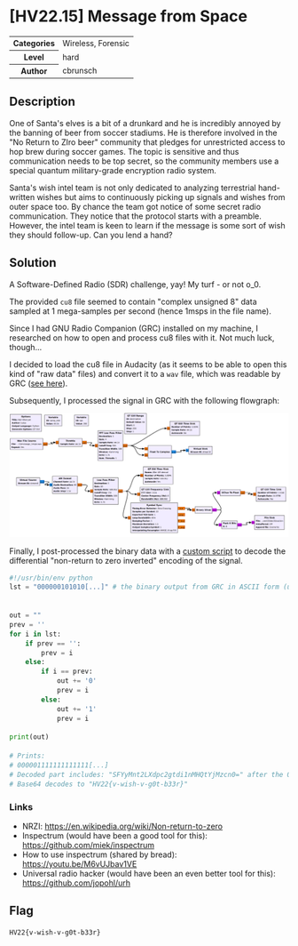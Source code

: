 # [HV22.15] Message from Space

<table>
  <tr>
    <th>Categories</th>
    <td>Wireless, Forensic</td>
  </tr>
  <tr>
    <th>Level</th>
    <td>hard</td>
  </tr>
  <tr>
    <th>Author</th>
    <td>cbrunsch</td>
  </tr>
</table>

## Description
One of Santa's elves is a bit of a drunkard and he is incredibly annoyed by the banning of beer from soccer stadiums. He is therefore involved in the "No Return to ZIro beer" community that pledges for unrestricted access to hop brew during soccer games. The topic is sensitive and thus communication needs to be top secret, so the community members use a special quantum military-grade encryption radio system.

Santa's wish intel team is not only dedicated to analyzing terrestrial hand-written wishes but aims to continuously picking up signals and wishes from outer space too. By chance the team got notice of some secret radio communication. They notice that the protocol starts with a preamble. However, the intel team is keen to learn if the message is some sort of wish they should follow-up. Can you lend a hand?

## Solution
A Software-Defined Radio (SDR) challenge, yay! My turf - or not o_0.

The provided `cu8` file seemed to contain "complex unsigned 8" data sampled at 1 mega-samples per second (hence 1msps in the file name).

Since I had GNU Radio Companion (GRC) installed on my machine, I researched on how to open and process cu8 files with it. Not much luck, though... 

I decided to load the cu8 file in Audacity (as it seems to be able to open this kind of "raw data" files) and convert it to a `wav` file, which was readable by GRC ([see here](https://github-wiki-see.page/m/merbanan/rtl_433/wiki/View-a-saved-cu8-file)).

Subsequently, I processed the signal in GRC with the following flowgraph:

![GRC flowgraph](./dec15-flowgraph.png)

Finally, I post-processed the binary data with a [custom script](./nrzi.py) to decode the differential "non-return to zero inverted" encoding of the signal.

```python
#!/usr/bin/env python
lst = "000000101010[...]" # the binary output from GRC in ASCII form (use CyberChef, for example.)


out = ""
prev = ''
for i in lst:
    if prev == '':
        prev = i
    else:
        if i == prev:
            out += '0'
            prev = i
        else:
            out += '1'
            prev = i

print(out)

# Prints:
# 000001111111111111[...]
# Decoded part includes: "SFYyMnt2LXdpc2gtdi1nMHQtYjMzcn0=" after the 0xFFFF preamble.
# Base64 decodes to "HV22{v-wish-v-g0t-b33r}"
```


### Links
- NRZI: https://en.wikipedia.org/wiki/Non-return-to-zero
- Inspectrum (would have been a good tool for this): https://github.com/miek/inspectrum
- How to use inspectrum (shared by bread): https://youtu.be/M6vUJbav1VE
- Universal radio hacker (would have been an even better tool for this): https://github.com/jopohl/urh

## Flag
```
HV22{v-wish-v-g0t-b33r}
```
